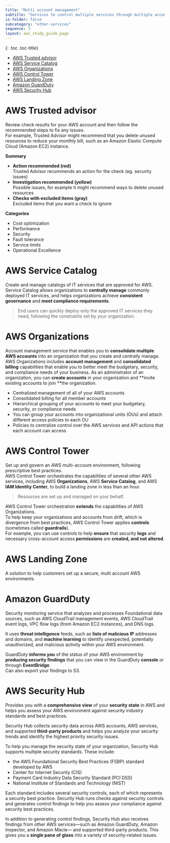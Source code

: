 ```yaml
---
title: "Multi account management"
subtitle: "Services to control multiple services through multiple accounts"
is-folder: false
subcategory: "other-services"
sequence: 3
layout: aws_study_guide_page
---
```


{: .toc .toc-title}
- [AWS Trusted advisor](#aws-trusted-advisor)
- [AWS Service Catalog](#aws-service-catalog)
- [AWS Organizations](#aws-organizations)
- [AWS Control Tower](#aws-control-tower)
- [AWS Landing Zone](#aws-landing-zone)
- [Amazon GuardDuty](#amazon-guardduty)
- [AWS Security Hub](#aws-security-hub)


# AWS Trusted advisor
Review check results for your AWS account and then follow the recommended steps to fix any issues.  
For example, Trusted Advisor might recommend that you delete unused resources to reduce your monthly bill, such as an Amazon Elastic Compute Cloud (Amazon EC2) instance.

**Summary** 

- **Action recommended (red)**  
Trusted Advisor recommends an action for the check (eg. security issues)
- **Investigation recommended (yellow)**  
Possible issues, for example it might recommend ways to delete unused resources
- **Checks with excluded items (gray)**  
Excluded items that you want a check to ignore

**Categories**

- Cost optimization
- Performance
- Security
- Fault tolerance
- Service limits
- Operational Excellence


# AWS Service Catalog

Create and manage catalogs of IT services that are approved for AWS.  
Service Catalog allows organizations to **centrally manage** commonly deployed IT services, and helps organizations achieve **consistent governance** and **meet compliance requirements**.  
> End users can quickly deploy only the approved IT services they need, following the constraints set by your organization.


# AWS Organizations

Account management service that enables you to **consolidate multiple AWS accounts** into an organization that you create and centrally manage.  
AWS Organizations includes **account management** and **consolidated billing** capabilities that enable you to better meet the budgetary, security, and compliance needs of your business. As an administrator of an organization, you can **create accounts** in your organization and **invite existing accounts to join **the organization.

- Centralized management of all of your AWS accounts
- Consolidated billing for all member accounts
- Hierarchical grouping of your accounts to meet your budgetary, security, or compliance needs
- You can group your accounts into organizational units (OUs) and attach different access policies to each OU
- Policies to centralize control over the AWS services and API actions that each account can access



# AWS Control Tower

Set up and govern an AWS multi-account environment, following prescriptive best practices.  
AWS Control Tower orchestrates the capabilities of several other AWS services, including AWS **Organizations**, AWS **Service Catalog**, and AWS **IAM Identity Center**, to build a landing zone in less than an hour.  
> Resources are set up and managed on your behalf.

AWS Control Tower orchestration **extends** the capabilities of AWS Organizations.  
To help keep your organizations and accounts from drift, which is divergence from best practices, AWS Control Tower applies **controls** (sometimes called **guardrails**).  
For example, you can use controls to help **ensure** that security **logs** and necessary cross-account access **permissions** are **created, and not altered**.


# AWS Landing Zone

A solution to help customers set up a secure, multi account AWS environments.


# Amazon GuardDuty 
Security monitoring service that analyzes and processes Foundational data sources, such as AWS CloudTrail management events, AWS CloudTrail event logs, VPC flow logs (from Amazon EC2 instances), and DNS logs.  

It uses **threat intelligence** feeds, such as **lists of malicious IP** addresses and domains, and **machine learning** to identify unexpected, potentially unauthorized, and malicious activity within your AWS environment.

GuardDuty **informs you** of the status of your AWS environment by **producing security findings** that you can view in the GuardDuty **console** or through **EventBridge**.  
Can also export your findings to S3.


# AWS Security Hub 
Provides you with a **comprehensive view** of your **security state** in AWS and helps you assess your AWS environment against security industry standards and best practices.

Security Hub collects security data across AWS accounts, AWS services, and supported **third-party products** and helps you analyze your security trends and identify the highest priority security issues.

To help you manage the security state of your organization, Security Hub supports multiple security standards. These include:
- the AWS Foundational Security Best Practices (FSBP) standard developed by AWS
- Center for Internet Security (CIS)
- Payment Card Industry Data Security Standard (PCI DSS)
- National Institute of Standards and Technology (NIST)

Each standard includes several security controls, each of which represents a security best practice. Security Hub runs checks against security controls and generates control findings to help you assess your compliance against security best practices.

In addition to generating control findings, Security Hub also receives findings from other AWS services—such as Amazon GuardDuty, Amazon Inspector, and Amazon Macie— and supported third-party products. This gives you a **single pane of glass** into a variety of security-related issues. 